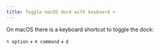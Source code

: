 ```yaml
---
title: Toggle macOS dock with keyboard ⌨️
---
```


On macOS there is a keyboard shortcut to toggle the dock:

`⌥ option` + `⌘ command` + `d`
